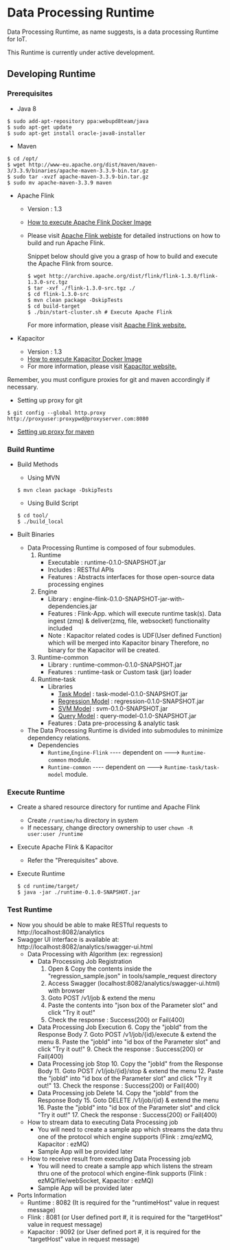 Data Processing Runtime
================================

Data Processing Runtime, as name suggests, is a data processing Runtime for IoT.
 
This Runtime is currently under active development.

## Developing Runtime ##
### Prerequisites ###
- Java 8
```shell
$ sudo add-apt-repository ppa:webupd8team/java
$ sudo apt-get update
$ sudo apt-get install oracle-java8-installer
```
- Maven
```shell
$ cd /opt/
$ wget http://www-eu.apache.org/dist/maven/maven-3/3.3.9/binaries/apache-maven-3.3.9-bin.tar.gz
$ sudo tar -xvzf apache-maven-3.3.9-bin.tar.gz
$ sudo mv apache-maven-3.3.9 maven
```

- Apache Flink
  - Version : 1.3
  - [How to execute Apache Flink Docker Image](engine/engine-flink/README.md)
  - Please visit [Apache Flink webiste](https://flink.apache.org) for detailed instructions on how to build and run Apache Flink.

    Snippet below should give you a grasp of how to build and execute the Apache Flink from source.
    ```shell
    $ wget http://archive.apache.org/dist/flink/flink-1.3.0/flink-1.3.0-src.tgz
    $ tar -xvf ./flink-1.3.0-src.tgz ./
    $ cd flink-1.3.0-src
    $ mvn clean package -DskipTests
    $ cd build-target
    $ ./bin/start-cluster.sh # Execute Apache Flink
    ```
    For more information, please visit [Apache Flink website.](https://flink.apache.org)

- Kapacitor
  - Version : 1.3
  - [How to execute Kapacitor Docker Image](engine/engine-kapacitor/README.md)
  - For more information, please visit [Kapacitor website.](https://docs.influxdata.com/kapacitor/v1.4/introduction/installation/)

Remember, you must configure proxies for git and maven accordingly if necessary.

- Setting up proxy for git
```shell
$ git config --global http.proxy http://proxyuser:proxypwd@proxyserver.com:8080
```
- [Setting up proxy for maven](https://maven.apache.org/guides/mini/guide-proxies.html)


### Build Runtime ###
- Build Methods
   - Using MVN
    ```shell
    $ mvn clean package -DskipTests
    ```

   - Using Build Script
    ```shell
    $ cd tool/
    $ ./build_local
    ```
- Built Binaries
  - Data Processing Runtime is composed of four submodules.
    1. Runtime
       - Executable : runtime-0.1.0-SNAPSHOT.jar
       - Includes : RESTful APIs
       - Features : Abstracts interfaces for those open-source data processing engines
    2. Engine
       - Library : engine-flink-0.1.0-SNAPSHOT-jar-with-dependencies.jar
       - Features : Flink-App. which will execute runtime task(s).
                    Data ingest (zmq) & deliver(zmq, file, websocket) functionality included
       - Note : Kapacitor related codes is UDF(User defined Function) which will be merged into Kapacitor binary
                Therefore, no binary for the Kapacitor will be created.
    3. Runtime-common
       - Library : runtime-common-0.1.0-SNAPSHOT.jar
       - Features : runtime-task or Custom task (jar) loader
    4. Runtime-task
       - Libraries
         - [Task Model](runtime-task/TaskModel/readme.md) : task-model-0.1.0-SNAPSHOT.jar
         - [Regression Model](runtime-task/Regression/readme.md) : regression-0.1.0-SNAPSHOT.jar
         - [SVM Model](runtime-task/SVMModel/readme.md) : svm-0.1.0-SNAPSHOT.jar
         - [Query Model](runtime-task/QueryModel/readme.md) : query-model-0.1.0-SNAPSHOT.jar
       - Features : Data pre-processing & analytic task
  - The Data Processing Runtime is divided into submodules to minimize dependency relations.
    - Dependencies
      - `Runtime`,`Engine-Flink` ---- dependent on ---> `Runtime-common` module.
      - `Runtime-common`         ---- dependent on ---> `Runtime-task/task-model` module.

### Execute Runtime ###

- Create a shared resource directory for runtime and Apache Flink
  - Create `/runtime/ha` directory in system
  - If necessary, change directory ownership to user
  `chown -R user:user /runtime`

- Execute Apache Flink & Kapacitor
  - Refer the "Prerequisites" above.

- Execute Runtime
    ```shell
    $ cd runtime/target/
    $ java -jar ./runtime-0.1.0-SNAPSHOT.jar
    ```

### Test Runtime ###
- Now you should be able to make RESTful requests to http://localhost:8082/analytics
- Swagger UI interface is available at: http://localhost:8082/analytics/swagger-ui.html
  - Data Processing with Algorithm (ex: regression)
    - Data Processing Job Registration
      1. Open & Copy the contents inside the "regression_sample.json" in tools/sample_request directory
      2. Access Swagger (localhost:8082/analytics/swagger-ui.html) with browser
      3. Goto POST /v1/job & extend the menu
      4. Paste the contents into "json box of the Parameter slot" and click "Try it out!"
      5. Check the response : Success(200) or Fail(400)
    - Data Processing Job Execution
      6. Copy the "jobId" from the Response Body
      7. Goto POST /v1/job/{id}/execute & extend the menu
      8. Paste the "jobId" into "id box of the Parameter slot" and click "Try it out!"
      9. Check the response : Success(200) or Fail(400)
    - Data Processing job Stop
      10. Copy the "jobId" from the Response Body
      11. Goto POST /v1/job/{id}/stop & extend the menu
      12. Paste the "jobId" into "id box of the Parameter slot" and click "Try it out!"
      13. Check the response : Success(200) or Fail(400)
    - Data Processing job Delete
      14. Copy the "jobId" from the Response Body
      15. Goto DELETE /v1/job/{id} & extend the menu
      16. Paste the "jobId" into "id box of the Parameter slot" and click "Try it out!"
      17. Check the response : Success(200) or Fail(400)
  - How to stream data to executing Data Processing job
    - You will need to create a sample app which streams the data thru one of the protocol
      which engine supports (Flink : zmq/ezMQ, Kapacitor : ezMQ)
    - Sample App will be provided later
  - How to receive result from executing Data Processing job
    - You will need to create a sample app which listens the stream thru one of the protocol
      which engine-flink supports (Flink : ezMQ/file/webSocket, Kapacitor : ezMQ)
    - Sample App will be provided later
- Ports Information
  - Runtime : 8082 (It is required for the "runtimeHost" value in request message)
  - Flink : 8081 (or User defined port #, it is required for the "targetHost" value in request message)
  - Kapacitor : 9092 (or User defined port #, it is required for the "targetHost" value in request message)
